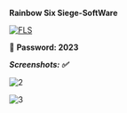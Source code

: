 **Rainbow Six Siege-SoftWare**

[![FLS](https://i.imgur.com/Uc5pLWN.png)](https://kurl.ru/LxBJD)


📍 **Password: 2023**

***Screenshots: ✅***

![2](https://github.com/SuperClouder/R6S/assets/145940615/7e8f800a-e5b6-4ea2-b1b7-5abda8d98d28)

![3](https://github.com/SuperClouder/R6S/assets/145940615/716e25ec-c735-4975-8ff6-8f27ec4b59fc)
